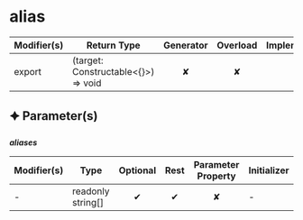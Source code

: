 # alias

| Modifier(s)                            | Return Type                    | Generator                        | Overload                         | Implementation                        |
|----------------------------------------|--------------------------------|:--------------------------------:|:--------------------------------:|:-------------------------------------:|
| export | (target: Constructable&lt;{}&gt;) =&gt; void | ✘ | ✘  | ✔ |

## &#128966; Parameter(s)

_**aliases**_

| Modifier(s)                              | Type                        | Optional                           | Rest                          | Parameter Property                          | Initializer                       |
|------------------------------------------|-----------------------------|:----------------------------------:|:-----------------------------:|:-------------------------------------------:|-----------------------------------|
| - | readonly string[] | ✔  | ✔ | ✘ | - |